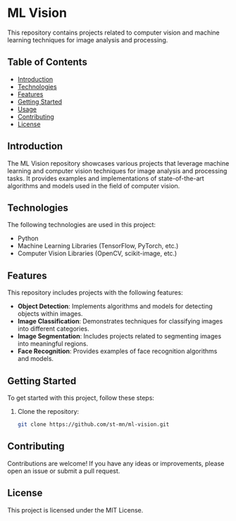 # ML Vision

This repository contains projects related to computer vision and machine learning techniques for image analysis and processing.

## Table of Contents

- [Introduction](#introduction)
- [Technologies](#technologies)
- [Features](#features)
- [Getting Started](#getting-started)
- [Usage](#usage)
- [Contributing](#contributing)
- [License](#license)

## Introduction

The ML Vision repository showcases various projects that leverage machine learning and computer vision techniques for image analysis and processing tasks. It provides examples and implementations of state-of-the-art algorithms and models used in the field of computer vision.

## Technologies

The following technologies are used in this project:

- Python
- Machine Learning Libraries (TensorFlow, PyTorch, etc.)
- Computer Vision Libraries (OpenCV, scikit-image, etc.)

## Features

This repository includes projects with the following features:

- **Object Detection**: Implements algorithms and models for detecting objects within images.
- **Image Classification**: Demonstrates techniques for classifying images into different categories.
- **Image Segmentation**: Includes projects related to segmenting images into meaningful regions.
- **Face Recognition**: Provides examples of face recognition algorithms and models.

## Getting Started

To get started with this project, follow these steps:

1. Clone the repository:

   ```bash
   git clone https://github.com/st-mn/ml-vision.git
    ```

## Contributing

Contributions are welcome! If you have any ideas or improvements, please open an issue or submit a pull request.

## License

This project is licensed under the MIT License.



